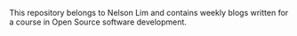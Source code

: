 This repository belongs to Nelson Lim and contains weekly blogs written for a course in Open Source software
development.


